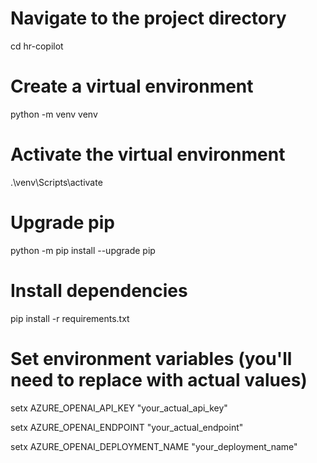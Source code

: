 # Navigate to the project directory
cd hr-copilot

# Create a virtual environment
python -m venv venv

# Activate the virtual environment
.\venv\Scripts\activate

# Upgrade pip
python -m pip install --upgrade pip

# Install dependencies
pip install -r requirements.txt

# Set environment variables (you'll need to replace with actual values)
setx AZURE_OPENAI_API_KEY "your_actual_api_key"


setx AZURE_OPENAI_ENDPOINT "your_actual_endpoint"


setx AZURE_OPENAI_DEPLOYMENT_NAME "your_deployment_name"

